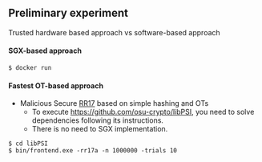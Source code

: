 ## Preliminary experiment

Trusted hardware based approach vs software-based approach


#### SGX-based approach
```
$ docker run 
```

#### Fastest OT-based approach
- Malicious Secure [RR17](https://eprint.iacr.org/2017/769) based on simple hashing and OTs
  - To execute https://github.com/osu-crypto/libPSI, you need to solve dependencies following its instructions.
  - There is no need to SGX implementation.

```
$ cd libPSI
$ bin/frontend.exe -rr17a -n 1000000 -trials 10 
```

